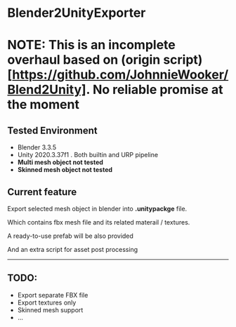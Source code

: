 # Blender2UnityExporter



# NOTE: This is an incomplete overhaul based on (origin script)[https://github.com/JohnnieWooker/Blend2Unity]. No reliable promise at the moment

## Tested Environment

- Blender 3.3.5
- Unity 2020.3.37f1 . Both builtin and URP pipeline
- __Multi mesh object not tested__
- __Skinned mesh object not tested__

## Current feature

Export selected mesh object in blender into __.unitypackge__ file.

Which contains fbx mesh file and its related materail / textures.

A ready-to-use prefab will be also provided

And an extra script for asset post processing

---

## TODO:

- Export separate FBX file
- Export textures only
- Skinned mesh support
- ...